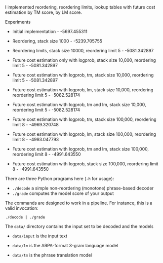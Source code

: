 I implemented reordering, reordering limits, lookup tables with future cost estimation by TM score, by LM score. 

Experiments

- Initial implementation - -5697.455311

- Reordering, stack size 1000 - -5239.705755

- Reordering limits, stack size 10000, reordering limit 5 - -5081.342897

- Future cost estimation only with logprob, stack size 10,000, reordering limit 5 - -5081.342897

- Future cost estimation with logprob, tm, stack size 10,000, reordering limit 5 - -5081.342897

- Future cost estimation with logprob, lm, stack size 10,000, reordering reordering limit 5 - -5082.528174

- Future cost estimation with logprob, tm and lm, stack size 10,000, reordering limit 5 - -5082.528174

- Future cost estimation with logprob, tm, stack size 100,000, reordering limit 8 - -4969.320748

- Future cost estimation with logprob, lm, stack size 100,000, reordering limit 8 - -4993.047793

- Future cost estimation with logprob, tm and lm, stack size 100,000, reordering limit 8 - -4991.643550

- Future cost estimation with logprob, stack size 100,000, reordering limit 8 - -4991.643550





There are three Python programs here (`-h` for usage):

 - `./decode` a simple non-reordering (monotone) phrase-based decoder
 - `./grade` computes the model score of your output

The commands are designed to work in a pipeline. For instance, this is a valid invocation:

    ./decode | ./grade


The `data/` directory contains the input set to be decoded and the models

 - `data/input` is the input text

 - `data/lm` is the ARPA-format 3-gram language model

 - `data/tm` is the phrase translation model

